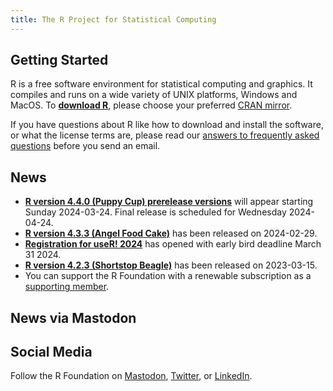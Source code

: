 ```yaml
---
title: The R Project for Statistical Computing
---
```


## Getting Started

R is a free software environment for statistical computing and graphics. It compiles and runs on a wide variety of UNIX platforms, Windows and MacOS. To **[download R](https://cran.r-project.org/mirrors.html)**, please choose your preferred [CRAN mirror](https://cran.r-project.org/mirrors.html).

If you have questions about R like how to download and install the software, or what the license terms are, please read our [answers to frequently asked questions](https://cran.R-project.org/faqs.html) before you send an email.

## News
-   [**R version 4.4.0 (Puppy Cup) prerelease versions**](http://cran.r-project.org/src/base-prerelease) will appear starting Sunday 2024-03-24. Final release is scheduled for Wednesday 2024-04-24. 
-   [**R version 4.3.3 (Angel Food Cake)**](https://cran.r-project.org/src/base/R-4)
    has been released on 2024-02-29.
-   [**Registration for useR! 2024**](https://events.linuxfoundation.org/user/register/) has opened with early bird deadline March 31 2024.
-   [**R version 4.2.3 (Shortstop Beagle)**](https://cran.r-project.org/src/base/R-4)
    has been released on 2023-03-15.
- You can support the R Foundation with a renewable subscription as a
  [supporting member](https://www.r-project.org/foundation/donations.html).

## News via Mastodon

<!--
Mastodon widget from https://gitlab.com/idotj/mastodon-embed-feed-timeline
Files mastodon-feed-timeline.css and mastodon-feed-timeline.js are from this source
-->

<link rel="stylesheet" href="mastodon-timeline.css" />
<script src="mastodon-timeline.js"></script>

<link rel="stylesheet" href="mastodon-timeline.css" />
<script src="mastodon-timeline.js"></script>
<div class="mt-timeline">
  <div id="mt-body" class="mt-body" role="feed">
    <div class="loading-spinner"></div>
  </div>
</div>

## Social Media

<!-- rel="me" required to verify on Mastodon -->
Follow the R Foundation on <a rel="me" href="https://fosstodon.org/@R_Foundation">Mastodon</a>, <a href="https://twitter.com/_R_Foundation">Twitter</a>, or <a href="https://www.linkedin.com/company/the-r-foundation-for-statistical-computing">LinkedIn</a>.

<!--- (Boilerplate for release run-in)
-   [**R version 3.1.3 (Smooth Sidewalk) prerelease versions**](https://cran.r-project.org/src/base-prerelease/) will appear starting February 28. Final release is scheduled for 2015-03-09.
-->
